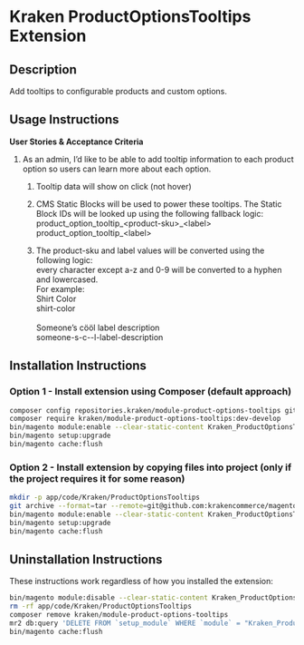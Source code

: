 # Kraken ProductOptionsTooltips Extension

## Description

Add tooltips to configurable products and custom options.

## Usage Instructions

**User Stories & Acceptance Criteria**
<ol class="ak-ol">
    <li>
        <p>
            As an admin, I’d like to be able to add tooltip information to each product option so users can learn more about each option.
        </p>
        <ol class="ak-ol">
            <li>
                <p>
                    Tooltip data will show on click (not hover)
                </p>
            </li>
            <li>
                <p>
                    CMS Static Blocks will be used to power these tooltips. The Static Block IDs will be looked up using the following fallback logic:<br>
                    product_option_tooltip_&lt;product-sku&gt;_&lt;label&gt;<br>
                    product_option_tooltip_&lt;label&gt;
                </p>
            </li>
            <li>
                <p>
                    The <span class="code">product-sku</span> and <span class="code">label</span> values will be converted using the following logic:<br>
                    every character except a-z and 0-9 will be converted to a hyphen and lowercased.<br>
                    For example:<br>
                    Shirt Color<br>
                    shirt-color<br>
                    <br>
                    Someone’s cööl label description<br>
                    someone-s-c--l-label-description
                </p>
            </li>
        </ol>
    </li>
</ol>

## Installation Instructions

### Option 1 - Install extension using Composer (default approach)

```bash
composer config repositories.kraken/module-product-options-tooltips git git@github.com:krakencommerce/magento2-module-product-options-tooltips.git
composer require kraken/module-product-options-tooltips:dev-develop
bin/magento module:enable --clear-static-content Kraken_ProductOptionsTooltips
bin/magento setup:upgrade
bin/magento cache:flush
```

### Option 2 - Install extension by copying files into project (only if the project requires it for some reason)

```bash
mkdir -p app/code/Kraken/ProductOptionsTooltips
git archive --format=tar --remote=git@github.com:krakencommerce/magento2-module-product-options-tooltips.git master | tar xf - -C app/code/Kraken/ProductOptionsTooltips/
bin/magento module:enable --clear-static-content Kraken_ProductOptionsTooltips
bin/magento setup:upgrade
bin/magento cache:flush
```

## Uninstallation Instructions

These instructions work regardless of how you installed the extension:

```bash
bin/magento module:disable --clear-static-content Kraken_ProductOptionsTooltips
rm -rf app/code/Kraken/ProductOptionsTooltips
composer remove kraken/module-product-options-tooltips
mr2 db:query 'DELETE FROM `setup_module` WHERE `module` = "Kraken_ProductOptionsTooltips"'
bin/magento cache:flush
```
